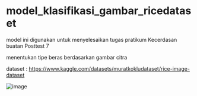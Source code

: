 # model_klasifikasi_gambar_ricedataset
model ini digunakan untuk menyelesaikan tugas pratikum Kecerdasan buatan Posttest 7

menentukan tipe beras berdasarkan gambar citra

dataset : https://www.kaggle.com/datasets/muratkokludataset/rice-image-dataset

![image](https://github.com/rezaubaidillah/model_klasifikasi_gambar_ricedataset/assets/161404112/642285d8-3f17-41de-84a0-bcce05bc2512)
